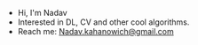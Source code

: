 - Hi, I'm Nadav
- Interested in DL, CV and other cool algorithms.
- Reach me: Nadav.kahanowich@gmail.com

<!---
Robo-NK47/Robo-NK47 is a ✨ special ✨ repository because its `README.md` (this file) appears on your GitHub profile.
You can click the Preview link to take a look at your changes.
--->
